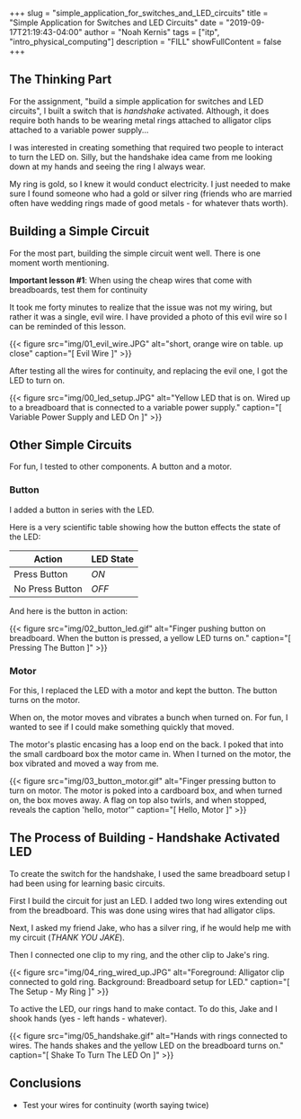 +++
slug = "simple_application_for_switches_and_LED_circuits"
title = "Simple Application for Switches and LED Circuits"
date = "2019-09-17T21:19:43-04:00"
author = "Noah Kernis"
tags = ["itp", "intro_physical_computing"]
description = "FILL"
showFullContent = false
+++

## The Thinking Part

For the assignment, "build a simple application for switches and LED circuits", I built a switch that is *handshake* activated. Although, it does require both hands to be wearing metal rings attached to alligator clips attached to a variable power supply... 

I was interested in creating something that required two people to interact to turn the LED on. Silly, but the handshake idea came from me looking down at my hands and seeing the ring I always wear. 

My ring is gold, so I knew it would conduct electricity. I just needed to make sure I found someone who had a gold or silver ring (friends who are married often have wedding rings made of good metals - for whatever thats worth).

## Building a Simple Circuit 

For the most part, building the simple circuit went well. There is one moment worth mentioning.

**Important lesson #1**: When using the cheap wires that come with breadboards, test them for continuity

It took me forty minutes to realize that the issue was not my wiring, but rather it was a single, evil wire. I have provided a photo of this evil wire so I can be reminded of this lesson. 

{{< figure src="img/01_evil_wire.JPG" alt="short, orange wire on table. up close" caption="[ Evil Wire ]" >}}

After testing all the wires for continuity, and replacing the evil one, I got the LED to turn on. 

{{< figure src="img/00_led_setup.JPG" alt="Yellow LED that is on. Wired up to a breadboard that is connected to a variable power supply." caption="[ Variable Power Supply and LED On ]" >}}

## Other Simple Circuits

For fun, I tested to other components. A button and a motor.

### Button

I added a button in series with the LED. 

Here is a very scientific table showing how the button effects the state of the LED:

| Action  | LED State           
| ------- |----------- |
| Press Button | *ON* |
| No Press Button | *OFF* |

And here is the button in action:

{{< figure src="img/02_button_led.gif" alt="Finger pushing button on breadboard. When the button is pressed, a yellow LED turns on." caption="[ Pressing The Button ]" >}}

### Motor

For this, I replaced the LED with a motor and kept the button. The button turns on the motor. 

When on, the motor moves and vibrates a bunch when turned on. For fun, I wanted to see if I could make something quickly that moved. 

The motor's plastic encasing has a loop end on the back. I poked that into the small cardboard box the motor came in. When I turned on the motor, the box vibrated and moved a way from me. 

{{< figure src="img/03_button_motor.gif" alt="Finger pressing button to turn on motor. The motor is poked into a cardboard box, and when turned on, the box moves away. A flag on top also twirls, and when stopped, reveals the caption 'hello, motor'" caption="[ Hello, Motor ]" >}}

## The Process of Building - Handshake Activated LED

To create the switch for the handshake, I used the same breadboard setup I had been using for learning basic circuits. 

First I build the circuit for just an LED. I added two long wires extending out from the breadboard. This was done using wires that had alligator clips.

Next, I asked my friend Jake, who has a silver ring, if he would help me with my circuit (*THANK YOU JAKE*).

Then I connected one clip to my ring, and the other clip to Jake's ring.

{{< figure src="img/04_ring_wired_up.JPG" alt="Foreground: Alligator clip connected to gold ring. Background: Breadboard setup for LED." caption="[ The Setup - My Ring ]" >}}

To active the LED, our rings hand to make contact. To do this, Jake and I shook hands (yes - left hands - whatever). 

{{< figure src="img/05_handshake.gif" alt="Hands with rings connected to wires. The hands shakes and the yellow LED on the breadboard turns on." caption="[ Shake To Turn The LED On ]" >}}

## Conclusions 

- Test your wires for continuity (worth saying twice)